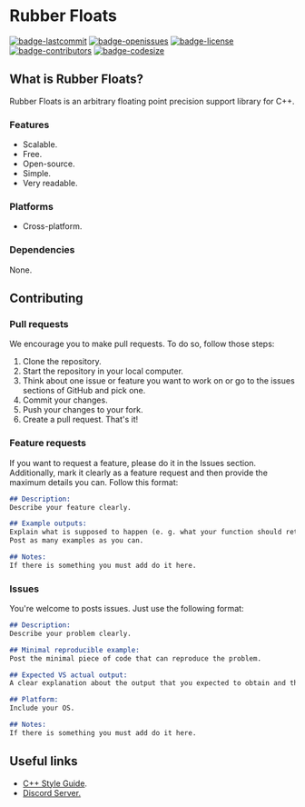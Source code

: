 # Rubber Floats
[![badge-lastcommit](https://img.shields.io/github/last-commit/GaryNLOL/GFloatingPoints?style=for-the-badge)](https://github.com/GaryNLOL/GFloatingPoints/commits/main)
[![badge-openissues](https://img.shields.io/github/issues-raw/GaryNLOL/GFloatingPoints?style=for-the-badge)](https://github.com/GaryNLOL/GFloatingPoints/issues)
[![badge-license](https://img.shields.io/github/license/GaryNLOL/GFloatingPoints?style=for-the-badge)](https://github.com/GaryNLOL/GFloatingPoints/blob/main/LICENSE)
[![badge-contributors](https://img.shields.io/github/contributors/GaryNLOL/GFloatingPoints?style=for-the-badge)](https://github.com/GaryNLOL/GFloatingPoints/graphs/contributors)
[![badge-codesize](https://img.shields.io/github/languages/code-size/GaryNLOL/GFloatingPoints?style=for-the-badge)](https://github.com/GaryNLOL/GFloatingPoints)

## What is Rubber Floats?
Rubber Floats is an arbitrary floating point precision support library for C++.

### Features
- Scalable.
- Free.
- Open-source.
- Simple.
- Very readable.

### Platforms
- Cross-platform.

### Dependencies
None.

## Contributing
### Pull requests
We encourage you to make pull requests. To do so, follow those steps:
1. Clone the repository.
2. Start the repository in your local computer.
3. Think about one issue or feature you want to work on or go to the issues sections of GitHub and pick one.
4. Commit your changes.
5. Push your changes to your fork.
6. Create a pull request.
That's it!

### Feature requests
If you want to request a feature, please do it in the Issues section. Additionally, mark it clearly as a feature request and then provide the maximum details you can. Follow this format:
```markdown
## Description:
Describe your feature clearly.

## Example outputs:
Explain what is supposed to happen (e. g. what your function should return when is called).
Post as many examples as you can.

## Notes:
If there is something you must add do it here.
```

### Issues
You're welcome to posts issues. Just use the following format:
```markdown
## Description:
Describe your problem clearly.

## Minimal reproducible example:
Post the minimal piece of code that can reproduce the problem.

## Expected VS actual output:
A clear explanation about the output that you expected to obtain and the output you obtained.

## Platform:
Include your OS.

## Notes:
If there is something you must add do it here.
```

## Useful links
- [C++ Style Guide](https://github.com/GaryNLOL/GSS-Language/blob/main/docs/C%2B%2B%20Style%20Guide.md).
- [Discord Server.](https://discord.gg/RQN6gcDQwX)
